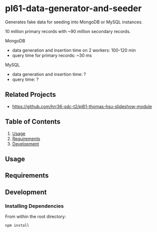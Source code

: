 # pl61-data-generator-and-seeder
Generates fake data for seeding into MongoDB or MySQL instances.

10 million primary records with ~90 million secondary records.

MongoDB
  - data generation and insertion time on 2 workers: 100-120 min
  - query time for primary records: ~30 ms

MySQL
  - data generation and insertion time: ?
  - query time: ?

## Related Projects

  - https://github.com/hrr36-sdc-t2/pl61-thomas-hsu-slideshow-module

## Table of Contents

1. [Usage](#Usage)
1. [Requirements](#requirements)
1. [Development](#development)

## Usage



## Requirements



## Development



### Installing Dependencies

From within the root directory:

```sh
npm install
```
